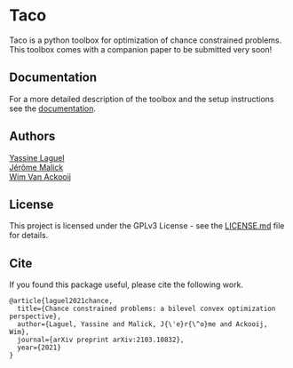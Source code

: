 # Taco
Taco is a python toolbox for optimization of chance constrained problems. This toolbox comes with a companion paper to be submitted very soon!

## Documentation
For a more detailed description of the toolbox and the setup instructions see the [documentation](https://yassine-laguel.github.io/taco/).

## Authors
[Yassine Laguel](https://yassine-laguel.github.io)  
[Jérôme Malick](https://ljk.imag.fr/membres/Jerome.Malick/)  
[Wim Van Ackooij](https://www.researchgate.net/profile/Wim_Ackooij)  

## License
This project is licensed under the GPLv3 License - see the [LICENSE.md](LICENSE.md) file for details.

## Cite
If you found this package useful, please cite the following work.
```
@article{laguel2021chance,
  title={Chance constrained problems: a bilevel convex optimization perspective},
  author={Laguel, Yassine and Malick, J{\'e}r{\^o}me and Ackooij, Wim},
  journal={arXiv preprint arXiv:2103.10832},
  year={2021}
}
```
